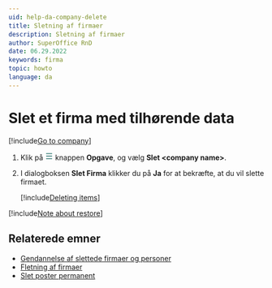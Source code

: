 ```yaml
---
uid: help-da-company-delete
title: Sletning af firmaer
description: Sletning af firmaer
author: SuperOffice RnD
date: 06.29.2022
keywords: firma
topic: howto
language: da
---
```


# Slet et firma med tilhørende data

[!include[Go to company](../../learn/includes/goto-company.md)]

1. Klik på ![ikon][img1] knappen **Opgave**, og vælg **Slet &lt;company name&gt;**.

1. I dialogboksen **Slet Firma** klikker du på **Ja** for at bekræfte, at du vil slette firmaet.

    [!include[Deleting items](../../learn/includes/tip-deletion.md)]

[!include[Note about restore](../../learn/includes/note-restore.md)]

## Relaterede emner

* [Gendannelse af slettede firmaer og personer][2]
* [Fletning af firmaer][4]
* [Slet poster permanent][3]

<!-- Referenced links -->
[2]: ../../learn/basics/deleting-elements.md#restore
[3]: ../../search-options/selection/learn/howto/mass-delete.md
[4]: merge-companies.md

<!-- Referenced images -->
[img1]: ../../../media/icons/btn-menu.png
